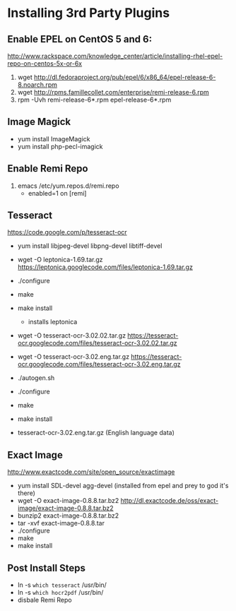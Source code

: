 # Installing 3rd Party Plugins

## Enable EPEL on CentOS 5 and 6: 

http://www.rackspace.com/knowledge_center/article/installing-rhel-epel-repo-on-centos-5x-or-6x

1. wget http://dl.fedoraproject.org/pub/epel/6/x86_64/epel-release-6-8.noarch.rpm
1. wget http://rpms.famillecollet.com/enterprise/remi-release-6.rpm
1. rpm -Uvh remi-release-6*.rpm epel-release-6*.rpm

## Image Magick

* yum install ImageMagick
* yum install php-pecl-imagick

## Enable Remi Repo

1. emacs /etc/yum.repos.d/remi.repo
	* enabled=1 on [remi]

## Tesseract 

https://code.google.com/p/tesseract-ocr

* yum install libjpeg-devel libpng-devel libtiff-devel

* wget -O leptonica-1.69.tar.gz https://leptonica.googlecode.com/files/leptonica-1.69.tar.gz
* ./configure
* make
* make install
	* installs leptonica 

* wget -O tesseract-ocr-3.02.02.tar.gz https://tesseract-ocr.googlecode.com/files/tesseract-ocr-3.02.02.tar.gz
* wget -O tesseract-ocr-3.02.eng.tar.gz https://tesseract-ocr.googlecode.com/files/tesseract-ocr-3.02.eng.tar.gz
* ./autogen.sh
* ./configure
* make
* make install


* tesseract-ocr-3.02.eng.tar.gz (English language data)


## Exact Image

http://www.exactcode.com/site/open_source/exactimage

* yum install SDL-devel agg-devel (installed from epel and prey to god it's there)
* wget -O exact-image-0.8.8.tar.bz2 http://dl.exactcode.de/oss/exact-image/exact-image-0.8.8.tar.bz2
* bunzip2 exact-image-0.8.8.tar.bz2
* tar -xvf exact-image-0.8.8.tar
* ./configure
* make
* make install

## Post Install Steps

* ln -s `which tesseract` /usr/bin/
* ln -s `which hocr2pdf` /usr/bin/
* disbale Remi Repo